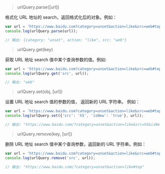 > urlQuery.parse([url])

格式化 URL 地址的 search，返回格式化后的对象。例如：

```js
var url = 'https://www.baidu.com?category=unset&action=like&src=web#top';
console.log(urlQuery.parse(url));

// 输出: {category: "unset", action: "like", src: "web"}
```



> urlQuery.get(key)

获取 URL 地址 search 值中某个查询参数的值。例如:

```js
var url = 'https://www.baidu.com?category=unset&action=like&src=web#top';
console.log(urlQuery.get('src', url));

// 输出: "web"
```



> urlQuery.set(obj, [url])

设置 URL 地址 search 值的参数的值， 返回新的 URL 字符串。 例如：

```js
var url = 'https://www.baidu.com?category=unset&action=like&src=web#top';
console.log(urlQuery.set({'src': 'h5', 'isNew': 'true'}, url));

// 输出: "https://www.baidu.com/?category=unset&action=like&src=h5&isNew=true#top"
```



> urlQuery.remove(key, [url])

删除 URL 地址 search 值中某个查询参数，返回新的 URL 字符串。例如：

```js
var url = 'https://www.baidu.com?category=unset&action=like&src=web#top';
console.log(urlQuery.remove('src', url));

// 输出: "https://www.baidu.com/?category=unset&action=like#top"
```